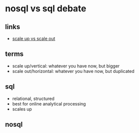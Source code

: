 # nosql vs sql debate

## links

- [scale up vs scale out](https://packetpushers.net/scale-up-vs-scale-out/)

## terms

- scale up/vertical: whatever you have now, but bigger
- scale out/horizontal: whatever you have now, but duplicated

## sql

- relational, structured
- best for online analytical processing
- scales up

## nosql
